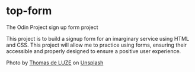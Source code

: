 # top-form

The Odin Project sign up form project

This project is to build a signup form for an imarginary service using HTML and CSS.
This project will allow me to practice using forms, ensuring their accessible and
properly designed to ensure a positive user experience.

Photo by <a href="https://unsplash.com/pt-br/@thomasdeluze?utm_source=unsplash&utm_medium=referral&utm_content=creditCopyText">Thomas de LUZE</a> on <a href="https://unsplash.com/photos/w8PWj40lmAk?utm_source=unsplash&utm_medium=referral&utm_content=creditCopyText">Unsplash</a>
